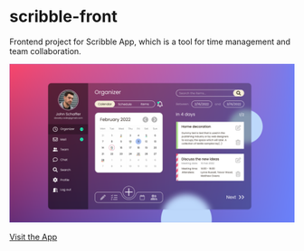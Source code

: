 # scribble-front
Frontend project for Scribble App, which is a tool for time management and team collaboration. 

![Quick snapshot](https://github.com/dowely/scribble-front/blob/build/snapShot.png?raw=true)

[Visit the App](https://dowely.github.io/scribble-front/)